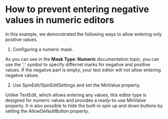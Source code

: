 # How to prevent entering negative values in numeric editors

In this example, we demonstrated the following ways to allow entering only positive values.

1. Configuring a numeric mask.

As you can see in the **Mask Type: Numeric** documentation topic, you can use the ';' symbol to specify differnet marks for negative and positive values. If the negative part is empty, your text editor will not allow entering negative values.

2. Use SpinEdit/SpinEditSettings and set the MinValue property.

Unlike TextEdit, which allows entering any values, this editor type is designed for numeric values and provides a ready-to-use MinValue property. It is also possible to hide the built-in spin up and down buttons by setting the AllowDefaultButton property.